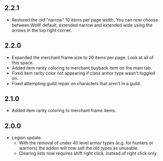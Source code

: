 ## 2.2.1
* Restored the old "narrow" 10 items per page width. You can now choose between WoW default, extended narrow and extended wide using the arrows in the top right corner.

## 2.2.0
* Expanded the merchant frame size to 20 items per page. Look at all of this space.
* Added item rarity coloring to merchant buyback item on the main tab.
* Fixed item rarity color not appearing if class armor type wasn't toggled on.
* Fixed attempting guild repair on characters that aren't in a guild.

## 2.1.0
* Added item rarity coloring to merchant frame items.

## 2.0.0
* Legion update.
  * With the removal of under 40 level armor types (e.g. for hunters or warriors) the addon will now sell the old types as unusable.
  * Clearing lists now requires shift right click, instead of right click only.